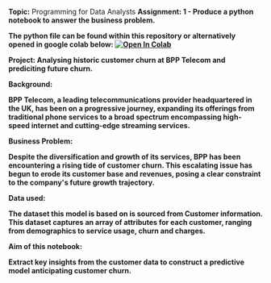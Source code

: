 <b>Topic:</b> Programming for Data Analysts
<b>Assignment:<b/> 1 - Produce a python notebook to answer the business problem.

The python file can be found within this repository or alternatively opened in google colab below:
[![Open In Colab](https://colab.research.google.com/assets/colab-badge.svg)]([https://colab.research.google.com/github/USERNAME/REPO/blob/BRANCH/PATH/TO/NOTEBOOK.ipynb](https://colab.research.google.com/drive/1VVJBRud9zGyRA-w-PMuqUZuURGZLU-9I#scrollTo=z6qkxuUH8NmF))

Project: Analysing historic customer churn at BPP Telecom and prediciting future churn.

Background:

BPP Telecom, a leading telecommunications provider headquartered in the UK, has been on a progressive journey, expanding its offerings from traditional phone services to a broad spectrum encompassing high-speed internet and cutting-edge streaming services.

Business Problem:

Despite the diversification and growth of its services, BPP has been encountering a rising tide of customer churn. This escalating issue has begun to erode its customer base and revenues, posing a clear constraint to the company's future growth trajectory.

Data used:

The dataset this model is based on is sourced from Customer information. This dataset captures an array of attributes for each customer, ranging from demographics to service usage, churn and charges.

Aim of this notebook:

Extract key insights from the customer data to construct a predictive model anticipating customer churn.
